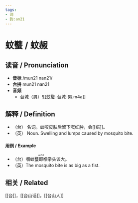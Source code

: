 ```yaml
---
tags:
- 词
- 韵:an21
---
```


# 蚊𧕴 / 蚊赧

## __读音__ / Pronunciation

- __音标__  /mun21 nan21/
- __台拼__  mun21 nan21
- __音频__
	- 台城（男）![[蚊𧕴-台城-男.m4a]]
## 解释 / Definition

- （台） 名词。蚊咬皮肤后留下嘅红肿，会[[㾂]]。
- （英） Noun. Swelling and lumps caused by mosquito bite. 

#### 用例 / Example

- （台）嗰蚊𧕴<ruby>即<rt>dɛt53</rt></ruby>嗰拳头该大。
- （英）The mosquito bite is as big as a fist.

## 相关 / Related

[[台]]，[[台山话]]，[[台山人]]

